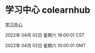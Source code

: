 # 学习中心 colearnhub
[学习中心](http://59.174.25.134:56308/colearnhub/)

2022年 04月 02日 星期六 18:00:01 CST

2022年 04月 02日 星期六 10:00:01 GMT
